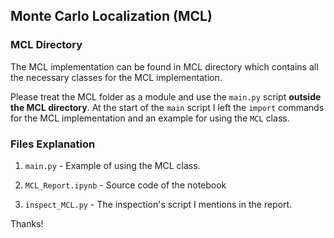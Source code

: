 ## Monte Carlo Localization (MCL)

### MCL Directory

The MCL implementation can be found in MCL directory which contains all the necessary
classes for the MCL implementation.

Please treat the MCL folder as a module and use the `main.py` script **outside the MCL directory**.
At the start of the `main` script I left the `import` commands for the MCL implementation
and an example for using the `MCL` class.

### Files Explanation

1. `main.py` - Example of using the MCL class.

1. `MCL_Report.ipynb` - Source code of the notebook

1. `inspect_MCL.py` - The inspection's script I mentions in the report.

Thanks!

